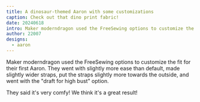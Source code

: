 ```yaml
---
title: A dinosaur-themed Aaron with some customizations
caption: Check out that dino print fabric!
date: 20240618
intro: Maker moderndragon used the FreeSewing options to customize the fit for them.
author: 22007
designs:
  - aaron
---
```


Maker moderndragon used the FreeSewing options to customize the fit for their first Aaron. They went with slightly more ease than default, made slightly wider straps, put the straps slightly more towards the outside, and went with the "draft for high bust" option.

They said it's very comfy! We think it's a great result!
